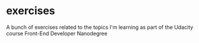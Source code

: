 # exercises

A bunch of exercises related to the topics I'm learning as part of the Udacity course Front-End Developer Nanodegree
